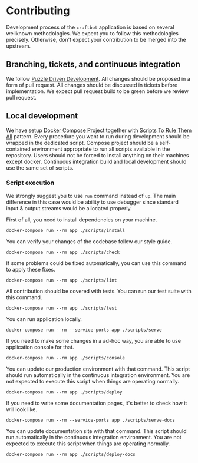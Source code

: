 # Contributing

Development process of the `cruftbot` application is based on several wellknown methodologies. We expect you to follow this methodologies precisely. Otherwise, don't expect your contribution to be merged into the upstream.

## Branching, tickets, and continuous integration

We follow [Puzzle Driven Development](http://www.yegor256.com/2009/03/04/pdd.html). All changes should be proposed in a form of pull request. All changes should be discussed in tickets before implementation. We expect pull request build to be green before we review pull request.

## Local development

We have setup [Docker Compose Project](https://docs.docker.com/compose/) together with [Scripts To Rule Them All](https://github.com/github/scripts-to-rule-them-all) pattern. Every procedure you want to run during development should be wrapped in the dedicated script. Compose project should be a self-contained environment appropriate to run all scripts available in the repository. Users should not be forced to install anything on their machines except docker. Continuous integration build and local development should use the same set of scripts.

### Script execution

We strongly suggest you to use `run` command instead of `up`. The main difference in this case would be ability to use debugger since standard input & output streams would be allocated properly.

First of all, you need to install dependencies on your machine.

```
docker-compose run --rm app ./scripts/install
```

You can verify your changes of the codebase follow our style guide.

```
docker-compose run --rm app ./scripts/check
```

If some problems could be fixed automatically, you can use this command to apply these fixes.

```
docker-compose run --rm app ./scripts/lint
```

All contribution should be covered with tests. You can run our test suite with this command.

```
docker-compose run --rm app ./scripts/test
```

You can run application locally.

```
docker-compose run --rm --service-ports app ./scripts/serve
```

If you need to make some changes in a ad-hoc way, you are able to use application console for that.

```
docker-compose run --rm app ./scripts/console
```

You can update our production environment with that command. This script should run automatically in the continuous integration environment. You are not expected to execute this script when things are operating normally.

```
docker-compose run --rm app ./scripts/deploy
```

If you need to write some documentation pages, it's better to check how it will look like.

```
docker-compose run --rm --service-ports app ./scripts/serve-docs
```

You can update documentation site with that command. This script should run automatically in the continuous integration environment. You are not expected to execute this script when things are operating normally.

```
docker-compose run --rm app ./scripts/deploy-docs
```
